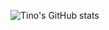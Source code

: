 ![Tino's GitHub stats](https://github-readme-stats.vercel.app/api?username=hoangnguyen17193&show_icons=true&theme=codeSTACKr&count_private=true&hide=contribs,prs,issues)



